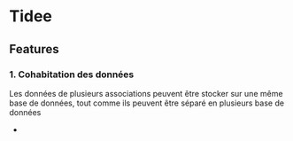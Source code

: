 # Tidee

## Features

### 1. Cohabitation des données

Les données de plusieurs associations peuvent être stocker sur une même base de données, tout comme ils peuvent être séparé en plusieurs base de données

- 